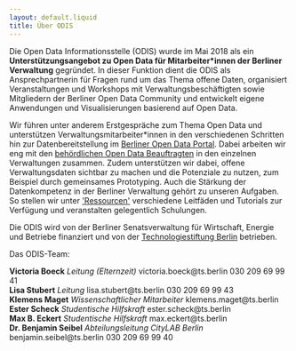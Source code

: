 ```yaml
---
layout: default.liquid
title: Über ODIS
---
```


Die Open Data Informationsstelle (ODIS) wurde im Mai 2018 als ein **Unterstützungsangebot zu Open Data für Mitarbeiter\*innen der Berliner Verwaltung** gegründet. In dieser Funktion dient die ODIS als Ansprechpartnerin für Fragen rund um das Thema offene Daten, organisiert Veranstaltungen und Workshops mit Verwaltungsbeschäftigten sowie Mitgliedern der Berliner Open Data Community und entwickelt eigene Anwendungen und Visualisierungen basierend auf Open Data.

Wir führen unter anderem Erstgespräche zum Thema Open Data und unterstützen Verwaltungsmitarbeiter\*innen in den verschiedenen Schritten hin zur Datenbereitstellung im [Berliner Open Data Portal](https://daten.berlin.de/). Dabei arbeiten wir eng mit den [behördlichen Open Data Beauftragten](https://www.berlin.de/sen/wirtschaft/digitalisierung/open-data/open-data-beauftragte/) in den einzelnen Verwaltungen zusammen. Zudem unterstützen wir dabei, offene Verwaltungsdaten sichtbar zu machen und die Potenziale zu nutzen, zum Beispiel durch gemeinsames Prototyping. Auch die Stärkung der Datenkompetenz in der Berliner Verwaltung gehört zu unseren Aufgaben. So stellen wir unter ['Ressourcen'](/ressourcen) verschiedene Leitfäden und Tutorials zur Verfügung und veranstalten gelegentlich Schulungen.


Die ODIS wird von der Berliner Senatsverwaltung für Wirtschaft, Energie und Betriebe finanziert und von der [Technologiestiftung Berlin](https://www.technologiestiftung-berlin.de/de/startseite/) betrieben.

Das ODIS-Team:

<div class="profiles-wrapper">
					<div class="profile-wrapper mt-2">
						<div class="profile-image-2"></div>
						<div class="profile-desc-wrapper-2">
							<span><b>Victoria Boeck</b></span>
							<span><em>Leitung (Elternzeit)</em></span>
							<span>victoria.boeck@ts.berlin</span>
							<span>030 209 69 99 41</span>
						</div>
					</div>
					<div class="profile-wrapper mt-2">
						<div class="profile-image-3"></div>
						<div class="profile-desc-wrapper-2">
							<span><b>Lisa Stubert</b></span>
							<span><em>Leitung</em></span>
							<span>lisa.stubert@ts.berlin</span>
							<span>030 209 69 99 43</span>
						</div>
					</div>
					<div class="profile-wrapper mt-2">
						<div class="profile-image-6"></div>
						<div class="profile-desc-wrapper-2">
							<span><b>Klemens Maget</b></span>
							<span><em>Wissenschaftlicher Mitarbeiter</em></span>
							<span>klemens.maget@ts.berlin</span>
						</div>
					</div>
					<div class="profile-wrapper mt-2">
						<div class="profile-image-4"></div>
						<div class="profile-desc-wrapper-2">
							<span><b>Ester Scheck</b></span>
							<span><em>Studentische Hilfskraft</em></span>
							<span>ester.scheck@ts.berlin</span>
						</div>
					</div>
					<div class="profile-wrapper mt-2">
						<div class="profile-image-5"></div>
						<div class="profile-desc-wrapper-2">
							<span><b>Max B. Eckert</b></span>
							<span><em>Studentische Hilfskraft</em></span>
							<span>max.eckert@ts.berlin</span>
						</div>
					</div>										
					<div class="profile-wrapper mt-2">
						<div class="profile-image"></div>
						<div class="profile-desc-wrapper-2">
							<span><b>Dr. Benjamin Seibel</b></span>
							<span><em>Abteilungsleitung CityLAB Berlin</em></span>
							<span>benjamin.seibel@ts.berlin</span>
							<span>030 209 69 99 40</span>
						</div>
					</div>
				</div>
